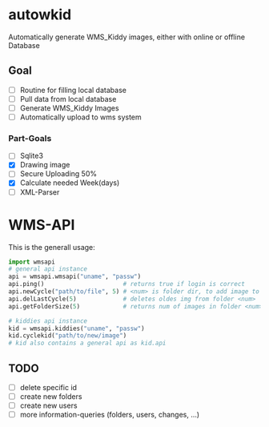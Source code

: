 # autowkid
Automatically generate WMS_Kiddy images, either with online or offline Database

## Goal
- [ ] Routine for filling local database
- [ ] Pull data from local database
- [ ] Generate WMS_Kiddy Images
- [ ] Automatically upload to wms system

### Part-Goals
- [ ] Sqlite3
- [x] Drawing image
- [ ] Secure Uploading 50%
- [x] Calculate needed Week(days)
- [ ] XML-Parser

# WMS-API
This is the generall usage:
```python
import wmsapi
# general api instance
api = wmsapi.wmsapi("uname", "passw")
api.ping()                      # returns true if login is correct
api.newCycle("path/to/file", 5) # <num> is folder dir, to add image to
api.delLastCycle(5)             # deletes oldes img from folder <num>
api.getFolderSize(5)            # returns num of images in folder <num>

# kiddies api instance
kid = wmsapi.kiddies("uname", "passw")
kid.cyclekid("path/to/new/image")
# kid also contains a general api as kid.api
```
## TODO
- [ ] delete specific id
- [ ] create new folders
- [ ] create new users
- [ ] more information-queries (folders, users, changes, ...)
